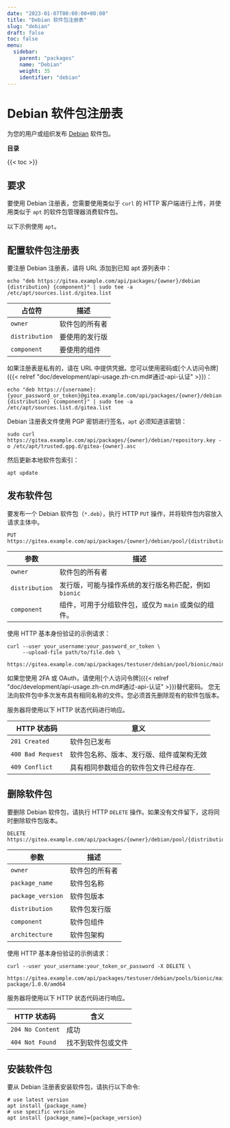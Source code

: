 ```yaml
---
date: "2023-01-07T00:00:00+00:00"
title: "Debian 软件包注册表"
slug: "debian"
draft: false
toc: false
menu:
  sidebar:
    parent: "packages"
    name: "Debian"
    weight: 35
    identifier: "debian"
---
```


# Debian 软件包注册表

为您的用户或组织发布 [Debian](https://www.debian.org/distrib/packages) 软件包。

**目录**

{{< toc >}}

## 要求

要使用 Debian 注册表，您需要使用类似于 `curl` 的 HTTP 客户端进行上传，并使用类似于 `apt` 的软件包管理器消费软件包。

以下示例使用 `apt`。

## 配置软件包注册表

要注册 Debian 注册表，请将 URL 添加到已知 apt 源列表中：

```shell
echo "deb https://gitea.example.com/api/packages/{owner}/debian {distribution} {component}" | sudo tee -a /etc/apt/sources.list.d/gitea.list
```

| 占位符         | 描述           |
| -------------- | -------------- |
| `owner`        | 软件包的所有者 |
| `distribution` | 要使用的发行版 |
| `component`    | 要使用的组件   |

如果注册表是私有的，请在 URL 中提供凭据。您可以使用密码或[个人访问令牌]({{< relref "doc/development/api-usage.zh-cn.md#通过-api-认证" >}})：

```shell
echo "deb https://{username}:{your_password_or_token}@gitea.example.com/api/packages/{owner}/debian {distribution} {component}" | sudo tee -a /etc/apt/sources.list.d/gitea.list
```

Debian 注册表文件使用 PGP 密钥进行签名，`apt` 必须知道该密钥：

```shell
sudo curl https://gitea.example.com/api/packages/{owner}/debian/repository.key -o /etc/apt/trusted.gpg.d/gitea-{owner}.asc
```

然后更新本地软件包索引：

```shell
apt update
```

## 发布软件包

要发布一个 Debian 软件包（`*.deb`），执行 HTTP `PUT` 操作，并将软件包内容放入请求主体中。

```
PUT https://gitea.example.com/api/packages/{owner}/debian/pool/{distribution}/{component}/upload
```

| 参数           | 描述                                                  |
| -------------- | ----------------------------------------------------- |
| `owner`        | 软件包的所有者                                        |
| `distribution` | 发行版，可能与操作系统的发行版名称匹配，例如 `bionic` |
| `component`    | 组件，可用于分组软件包，或仅为 `main` 或类似的组件。  |

使用 HTTP 基本身份验证的示例请求：

```shell
curl --user your_username:your_password_or_token \
     --upload-file path/to/file.deb \
     https://gitea.example.com/api/packages/testuser/debian/pool/bionic/main/upload
```

如果您使用 2FA 或 OAuth，请使用[个人访问令牌]({{< relref "doc/development/api-usage.zh-cn.md#通过-api-认证" >}})替代密码。
您无法向软件包中多次发布具有相同名称的文件。您必须首先删除现有的软件包版本。

服务器将使用以下 HTTP 状态代码进行响应。

| HTTP 状态码       | 意义                                     |
| ----------------- | ---------------------------------------- |
| `201 Created`     | 软件包已发布                             |
| `400 Bad Request` | 软件包名称、版本、发行版、组件或架构无效 |
| `409 Conflict`    | 具有相同参数组合的软件包文件已经存在.    |

## 删除软件包

要删除 Debian 软件包，请执行 HTTP `DELETE` 操作。如果没有文件留下，这将同时删除软件包版本。

```
DELETE https://gitea.example.com/api/packages/{owner}/debian/pool/{distribution}/{component}/{package_name}/{package_version}/{architecture}
```

| 参数              | 描述           |
| ----------------- | -------------- |
| `owner`           | 软件包的所有者 |
| `package_name`    | 软件包名称     |
| `package_version` | 软件包版本     |
| `distribution`    | 软件包发行版   |
| `component`       | 软件包组件     |
| `architecture`    | 软件包架构     |

使用 HTTP 基本身份验证的示例请求：
```shell
curl --user your_username:your_token_or_password -X DELETE \
     https://gitea.example.com/api/packages/testuser/debian/pools/bionic/main/test-package/1.0.0/amd64
```

服务器将使用以下 HTTP 状态代码进行响应。

| HTTP 状态码      | 含义               |
| ---------------- | ------------------ |
| `204 No Content` | 成功               |
| `404 Not Found`  | 找不到软件包或文件 |

## 安装软件包

要从 Debian 注册表安装软件包，请执行以下命令:

```shell
# use latest version
apt install {package_name}
# use specific version
apt install {package_name}={package_version}
```
